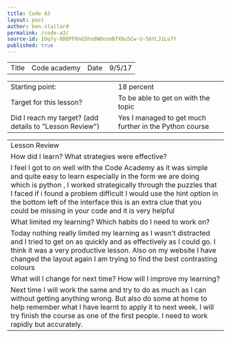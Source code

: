```yaml
---
title: Code A3
layout: post
author: ben.stallard
permalink: /code-a3/
source-id: 1Uq7y-0DQPF0nG5hs8N0nzmB7X6u5Cw-U-56YLJ1Lo7Y
published: true
---
```

<table>
  <tr>
    <td>Title</td>
    <td>Code academy</td>
    <td>Date</td>
    <td>9/5/17</td>
  </tr>
</table>


<table>
  <tr>
    <td>Starting point:</td>
    <td>18 percent</td>
  </tr>
  <tr>
    <td>Target for this lesson?</td>
    <td>To be  able to get on with the topic</td>
  </tr>
  <tr>
    <td>Did I reach my target? 
(add details to "Lesson Review")</td>
    <td> Yes I managed to get much further in the Python course</td>
  </tr>
</table>


<table>
  <tr>
    <td>Lesson Review</td>
  </tr>
  <tr>
    <td>How did I learn? What strategies were effective? </td>
  </tr>
  <tr>
    <td>I feel I got to on well with the Code Academy as it was simple and quite easy to learn especially in the form we are doing which is python , I worked strategically through the puzzles that I faced if i found a problem difficult I would use the hint option in the bottom left of the interface this is an extra clue that you could be missing in your code and it is very helpful

</td>
  </tr>
  <tr>
    <td>What limited my learning? Which habits do I need to work on? </td>
  </tr>
  <tr>
    <td>Today nothing really limited my learning as I wasn't distracted and I tried to get on as quickly and as effectively as I could go. I think it was a very productive lesson.
Also on my website I have changed the layout again I am trying to find the best contrasting colours</td>
  </tr>
  <tr>
    <td>What will I change for next time? How will I improve my learning?</td>
  </tr>
  <tr>
    <td>Next time I will work the same and try to do as much as I can without getting anything wrong. But also do some at home to help remember what I have learnt to apply it to next week. I will try finish the course as one of the first people. I need to work rapidly but accurately.

</td>
  </tr>
</table>


